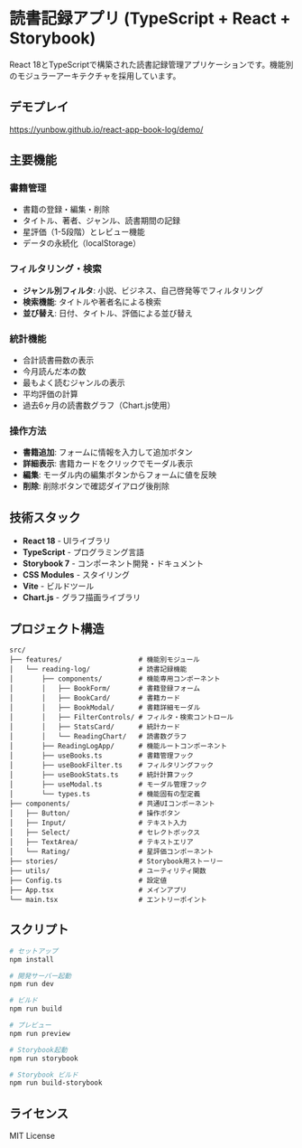 # 読書記録アプリ (TypeScript + React + Storybook)

React 18とTypeScriptで構築された読書記録管理アプリケーションです。機能別のモジュラーアーキテクチャを採用しています。

## デモプレイ
https://yunbow.github.io/react-app-book-log/demo/

## 主要機能

### 書籍管理
- 書籍の登録・編集・削除
- タイトル、著者、ジャンル、読書期間の記録
- 星評価（1-5段階）とレビュー機能
- データの永続化（localStorage）

### フィルタリング・検索
- **ジャンル別フィルタ**: 小説、ビジネス、自己啓発等でフィルタリング
- **検索機能**: タイトルや著者名による検索
- **並び替え**: 日付、タイトル、評価による並び替え

### 統計機能
- 合計読書冊数の表示
- 今月読んだ本の数
- 最もよく読むジャンルの表示
- 平均評価の計算
- 過去6ヶ月の読書数グラフ（Chart.js使用）

### 操作方法
- **書籍追加**: フォームに情報を入力して追加ボタン
- **詳細表示**: 書籍カードをクリックでモーダル表示
- **編集**: モーダル内の編集ボタンからフォームに値を反映
- **削除**: 削除ボタンで確認ダイアログ後削除

## 技術スタック

- **React 18** - UIライブラリ
- **TypeScript** - プログラミング言語
- **Storybook 7** - コンポーネント開発・ドキュメント
- **CSS Modules** - スタイリング
- **Vite** - ビルドツール
- **Chart.js** - グラフ描画ライブラリ

## プロジェクト構造

```
src/
├── features/                   # 機能別モジュール
│   └── reading-log/            # 読書記録機能
│       ├── components/         # 機能専用コンポーネント
│       │   ├── BookForm/       # 書籍登録フォーム
│       │   ├── BookCard/       # 書籍カード
│       │   ├── BookModal/      # 書籍詳細モーダル
│       │   ├── FilterControls/ # フィルタ・検索コントロール
│       │   ├── StatsCard/      # 統計カード
│       │   └── ReadingChart/   # 読書数グラフ
│       ├── ReadingLogApp/      # 機能ルートコンポーネント
│       ├── useBooks.ts         # 書籍管理フック
│       ├── useBookFilter.ts    # フィルタリングフック
│       ├── useBookStats.ts     # 統計計算フック
│       ├── useModal.ts         # モーダル管理フック
│       └── types.ts            # 機能固有の型定義
├── components/                 # 共通UIコンポーネント
│   ├── Button/                 # 操作ボタン
│   ├── Input/                  # テキスト入力
│   ├── Select/                 # セレクトボックス
│   ├── TextArea/               # テキストエリア
│   └── Rating/                 # 星評価コンポーネント
├── stories/                    # Storybook用ストーリー
├── utils/                      # ユーティリティ関数
├── Config.ts                   # 設定値
├── App.tsx                     # メインアプリ
└── main.tsx                    # エントリーポイント
```

## スクリプト

```bash
# セットアップ
npm install

# 開発サーバー起動
npm run dev

# ビルド
npm run build

# プレビュー
npm run preview

# Storybook起動
npm run storybook

# Storybook ビルド
npm run build-storybook
```

## ライセンス

MIT License